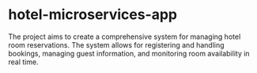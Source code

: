 # hotel-microservices-app

The project aims to create a comprehensive system for managing hotel room reservations. The system allows for registering and handling bookings, managing guest information, and monitoring room availability in real time.
